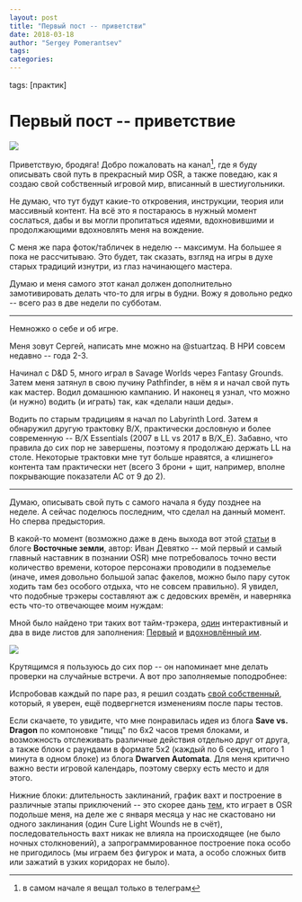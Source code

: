 ```yaml
---
layout: post
title: "Первый пост -- приветстви"
date: 2018-03-18
author: "Sergey Pomerantsev"
tags:
categories:
---
```

tags: [практик]

# Первый пост -- приветствие

![](/images/_main.jpeg)

Приветствую, бродяга!
Добро пожаловать на канал[^1], где я буду описывать свой путь в прекрасный мир OSR, а также поведаю, как я создаю свой собственный игровой мир, вписанный в шестиугольники.

[^1]: в самом начале я вещал только в телеграм

Не думаю, что тут будут какие-то откровения, инструкции, теория или массивный контент.
На всё это я постараюсь в нужный момент сослаться, дабы и вы могли пропитаться идеями, вдохновившими и продолжающими вдохновлять меня на вождение.

С меня же пара фоток/табличек в неделю -- максимум. На большее я пока не рассчитываю. Это будет, так сказать, взгляд на игры  в духе старых традиций изнутри, из глаз начинающего мастера. 

Думаю и меня самого этот канал должен дополнительно замотивировать делать что-то для игры в будни. Вожу я довольно редко -- всего раз в две недели по субботам.

---

Немножко о себе и об игре.

Меня зовут Сергей, написать мне можно на @stuartzaq. В НРИ совсем недавно -- года 2-3.

Начинал с D&D 5, много играл в Savage Worlds через Fantasy Grounds. Затем меня затянул в свою пучину Pathfinder, в нём я и начал свой путь как мастер. Водил домашнюю кампанию. И наконец я узнал, что можно (и нужно) водить (и играть) так, как «делали наши деды».

Водить по старым традициям я начал по Labyrinth Lord. Затем я обнаружил другую трактовку B/X, практически дословную и более современную -- B/X Essentials (2007 в LL vs 2017 в B/X_E). Забавно, что правила до сих пор не завершены, поэтому я продолжаю держать LL на столе. Некоторые трактовки мне тут больше нравятся, а «лишнего» контента там практически нет (всего 3 брони + щит, например, вполне покрывающие показатели AC от 9 до 2).

---

Думаю, описывать свой путь с самого начала я буду позднее на неделе. А сейчас поделюсь последним, что сделал на данный момент. Но сперва предыстория.

В какой-то момент (возможно даже в день выхода вот этой [статьи](http://eastern-lands.blogspot.com/2018/01/blog-post_9.html) в блоге **Восточные земли**, автор: Иван Девятко -- мой первый и самый главный наставник в познании OSR) мне потребовалось точно вести количество времени, которое персонажи проводили в подземелье (иначе, имея довольно большой запас факелов, можно было пару суток ходить там без особого отдыха, что не совсем правильно). Я увидел, что подобные трэкеры составляют аж с дедовских времён, и наверняка есть что-то отвечающее моим нуждам:

Мной было найдено три таких вот тайм-трэкера, [один](https://www.drivethrurpg.com/product/78618/The-Turntracker-Labyrinth-LordTM) интерактивный и два в виде листов для заполнения:
[Первый](http://savevsdragon.blogspot.com/2016/02/free-pdf-download-exploration-time.html) и [вдохновлённый им](http://www.dwarvenautomata.com/time-tracking-sheet-curabeladd-1e-campaign-tool/).

![](/images/_spin.jpeg)

Крутящимся я пользуюсь до сих пор -- он напоминает мне делать проверки на случайные встречи. А вот про заполняемые поподробнее:

Испробовав каждый по паре раз, я решил создать [свой собственный](https://www.dropbox.com/s/omq5fb4xodouk32/b_x%20time%20and%20resource%20ver.%200.2.docx?dl=0), который, я уверен, ещё подвергнется изменениям после пары тестов.

Если скачаете, то увидите, что мне понравилась идея из блога **Save vs. Dragon** по компоновке "пицц" по 6х2 часов тремя блоками, и возможность отслеживать различные действия отдельно друг от друга, а также блоки с раундами в формате 5х2 (каждый по 6 секунд, итого 1 минута в одном блоке) из блога **Dwarven Automata**.
Для меня критично важно вести игровой календарь, поэтому сверху есть место и для этого.

Нижние блоки: длительность заклинаний, график вахт и построение в различные этапы приключений -- это скорее дань [тем](http://thealexandrian.net/wordpress/17308/roleplaying-games/hexcrawl), кто играет в OSR подольше меня, на деле же с января месяца у нас не скастовано ни одного заклинания (один Cure Light Wounds не в счёт), последовательность вахт никак не влияла на происходящее (не было ночных столкновений), а запрограммированное построение пока особо не пригодилось (мы играем без фигурок и мата, а особо сложных битв или зажатий в узких коридорах не было).
